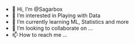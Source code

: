 - 👋 Hi, I’m @Sagarbox
- 👀 I’m interested in Playing with Data
- 🌱 I’m currently learning ML, Statistics and more
- 💞️ I’m looking to collaborate on ...
- 📫 How to reach me ...

<!---
Sagarbox/Sagarbox is a ✨ special ✨ repository because its `README.md` (this file) appears on your GitHub profile.
You can click the Preview link to take a look at your changes.
--->
